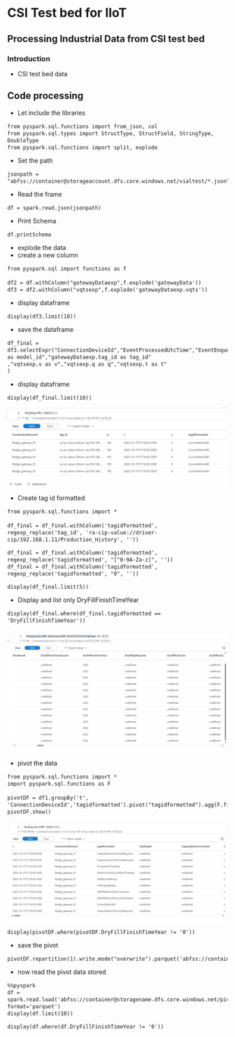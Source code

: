 # CSI Test bed for IIoT

## Processing Industrial Data from CSI test bed

### Introduction

- CSI test bed data

## Code processing

- Let include the libraries

```
from pyspark.sql.functions import from_json, col
from pyspark.sql.types import StructType, StructField, StringType, DoubleType
from pyspark.sql.functions import split, explode
```

- Set the path

```
jsonpath = "abfss://container@storageaccount.dfs.core.windows.net/vialtest/*.json"
```

- Read the frame

```
df = spark.read.json(jsonpath)
```

- Print Schema

```
df.printSchema
```

- explode the data
- create a new column

```
from pyspark.sql import functions as f

df2 = df.withColumn("gatewayDataexp",f.explode('gatewayData'))
df3 = df2.withColumn("vqtsexp",f.explode('gatewayDataexp.vqts'))
```

- display dataframe

```
display(df3.limit(10))
```

- save the dataframe

```
df_final = df3.selectExpr("ConnectionDeviceId","EventProcessedUtcTime","EventEnqueuedUtcTime","ConnectionDeviceId","gatewayDataexp.model_id as model_id","gatewayDataexp.tag_id as tag_id"
,"vqtsexp.v as v","vqtsexp.q as q","vqtsexp.t as t"
)
```

- display dataframe

```
display(df_final.limit(10))
```

![alt text](https://github.com/balakreshnan/csifactory/blob/main/IIoT/images/csi13.jpg "Architecture")

- Create tag id formatted

```
from pyspark.sql.functions import *

df_final = df_final.withColumn('tagidformatted', regexp_replace('tag_id', 'ra-cip-value://driver-cip/192.168.1.11/Production_History', ''))
```

```
df_final = df_final.withColumn('tagidformatted', regexp_replace('tagidformatted', "[^0-9A-Za-z]", ''))
df_final = df_final.withColumn('tagidformatted', regexp_replace('tagidformatted', "0", ''))
```

```
display(df_final.limit(5))
```

- Display and list only DryFillFinishTimeYear

```
display(df_final.where(df_final.tagidformatted == 'DryFillFinishTimeYear'))
```

![alt text](https://github.com/balakreshnan/csifactory/blob/main/IIoT/images/csi16.jpg "Architecture")

- pivot the data

```
from pyspark.sql.functions import *
import pyspark.sql.functions as F

pivotDF = df1.groupBy('t', 'ConnectionDeviceId','tagidformatted').pivot("tagidformatted").agg(F.first('v')).fillna(0)
pivotDF.show()
```

![alt text](https://github.com/balakreshnan/csifactory/blob/main/IIoT/images/csi14.jpg "Architecture")

```
display(pivotDF.where(pivotDF.DryFillFinishTimeYear != '0'))
```

- save the pivot

```
pivotDF.repartition(1).write.mode("overwrite").parquet('abfss://container@storagename.dfs.core.windows.net/pivotdata/')
```

- now read the pivot data stored

```
%%pyspark
df = spark.read.load('abfss://container@storagename.dfs.core.windows.net/pivotdata/*.snappy.parquet', format='parquet')
display(df.limit(10))
```

```
display(df.where(df.DryFillFinishTimeYear != '0'))
```